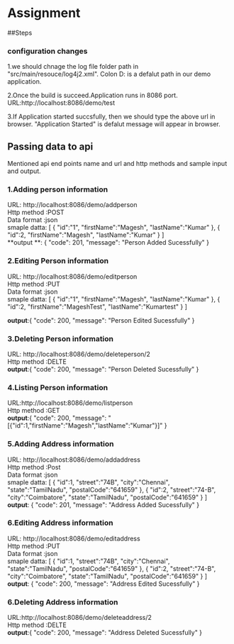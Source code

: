 # Assignment

##Steps

### configuration changes

1.we should chnage the log file folder path in "src/main/resouce/log4j2.xml".
Colon D: is a defalut path in our demo application.

2.Once the build is succeed.Application runs in 8086 port.
URL:http://localhost:8086/demo/test

3.If Application started succsfully, then we should type the above url in browser.
"Application Started" is defalut message will appear in browser.


## Passing data to api

Mentioned api end points name and url and http methods and sample input and  output.

### 1.Adding person information

URL: http://localhost:8086/demo/addperson<br /> 
Http method :POST<br />
Data format :json<br />
smaple datta: [
    {
        "id":"1",
        "firstName":"Magesh",
        "lastName":"Kumar"
    },
    {
        "id":2,
        "firstName":"Magesh",
        "lastName":"Kumar"
    }
]<br />
**output **: {
    "code": 201,
    "message": "Person Added Sucessfully"
}<br />

### 2.Editing Person information

URL: http://localhost:8086/demo/editperson<br />
Http method :PUT<br />
Data format :json<br />
smaple datta: [
    {
        "id":"1",
        "firstName":"Magesh",
        "lastName":"Kumar"
    },
    {
        "id":2,
        "firstName":"MageshTest",
        "lastName":"Kumartest"
    }
]<br />

**output**:{
    "code": 200,
    "message": "Person Edited Sucessfully"
}<br />

### 3.Deleting Person information

URL: http://localhost:8086/demo/deleteperson/2<br />
Http method :DELTE<br />
**output**:{
    "code": 200,
    "message": "Person Deleted Sucessfully"
}<br />

### 4.Listing Person information
URL:http://localhost:8086/demo/listperson<br />
Http method :GET<br />
**output**:{
    "code": 200,
    "message": "[{\"id\":1,\"firstName\":\"Magesh\",\"lastName\":\"Kumar\"}]"
}<br />

### 5.Adding Address information
URL: http://localhost:8086/demo/addaddress <br />
Http method :Post<br />
Data format :json<br />
smaple datta: [
    {
        "id":1,
        "street":"74B",
        "city":"Chennai",
        "state":"TamilNadu",
        "postalCode":"641659"
    },
    {
        "id":2,
        "street":"74-B",
        "city":"Coimbatore",
        "state":"TamilNadu",
        "postalCode":"641659"
    }
]<br />
**output**: {
    "code": 201,
    "message": "Address Added Sucessfully"
}<br />

### 6.Editing Address information

URL: http://localhost:8086/demo/editaddress<br />
Http method :PUT<br />
Data format :json<br />
smaple datta: [
    {
        "id":1,
        "street":"74B",
        "city":"Chennai",
        "state":"TamilNadu",
        "postalCode":"641659"
    },
    {
        "id":2,
        "street":"74-B",
        "city":"Coimbatore",
        "state":"TamilNadu",
        "postalCode":"641659"
    }
]<br />
**output**: {
    "code": 200,
    "message": "Address Edited Sucessfully"
}<br />

### 6.Deleting Address information

URL:http://localhost:8086/demo/deleteaddress/2<br />
Http method :DELTE<br />
**output**:{
    "code": 200,
    "message": "Address Deleted Sucessfully"
}<br />


